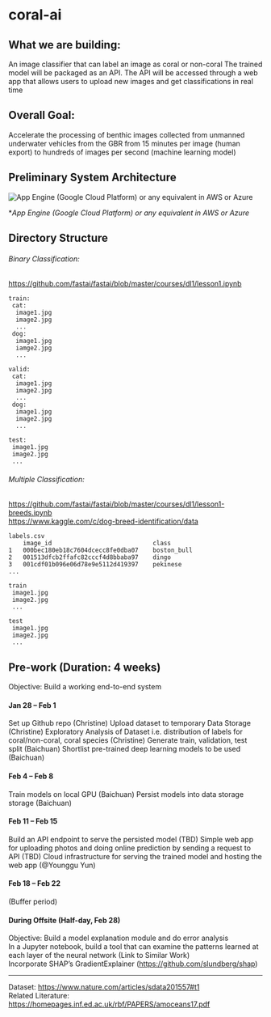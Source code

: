 # coral-ai

## What we are building:
An image classifier that can label an image as coral or non-coral
The trained model will be packaged as an API.
The API will be accessed through a web app that allows users to upload new images and get classifications in real time
 
## Overall Goal:
Accelerate the processing of benthic images collected from unmanned underwater vehicles from the GBR  from 15 minutes per image (human export) to hundreds of images per second (machine learning model)
 
## Preliminary System Architecture
![App Engine (Google Cloud Platform) or any equivalent in AWS or Azure](image/architecture.png)

**App Engine (Google Cloud Platform) or any equivalent in AWS or Azure*

## Directory Structure
###### Binary Classification:   
https://github.com/fastai/fastai/blob/master/courses/dl1/lesson1.ipynb
```
train:
 cat:
  image1.jpg
  image2.jpg
  ...
 dog:
  image1.jpg
  iamge2.jpg
  ...
  
valid:
 cat:
  image1.jpg
  image2.jpg
  ...
 dog:
  image1.jpg
  image2.jpg
  ...

test:
 image1.jpg
 image2.jpg
 ...
```
###### Multiple Classification:  
https://github.com/fastai/fastai/blob/master/courses/dl1/lesson1-breeds.ipynb   
https://www.kaggle.com/c/dog-breed-identification/data    
```
labels.csv
    image_id                            class
1   000bec180eb18c7604dcecc8fe0dba07	boston_bull
2   001513dfcb2ffafc82cccf4d8bbaba97	dingo
3   001cdf01b096e06d78e9e5112d419397	pekinese
...

train
 image1.jpg
 image2.jpg
 ...
 
test
 image1.jpg
 image2.jpg
 ...
``` 


Pre-work (Duration: 4 weeks)
----------------------------------------
Objective: Build a working end-to-end system
 
#### Jan 28 – Feb 1
Set up Github repo (Christine)
Upload dataset to temporary Data Storage (Christine)
Exploratory Analysis of Dataset i.e. distribution of labels for coral/non-coral, coral species (Christine)
Generate train, validation, test split (Baichuan)
Shortlist pre-trained deep learning models to be used (Baichuan)
 
#### Feb 4 – Feb 8
Train models on local GPU (Baichuan)
Persist models into data storage storage (Baichuan)
 
#### Feb 11 – Feb 15
Build an API endpoint to serve the persisted model (TBD)
Simple web app for uploading photos and doing online prediction by sending a request to API (TBD)
Cloud infrastructure for serving the trained model and hosting the web app (@Younggu Yun)
 
#### Feb 18 – Feb 22
(Buffer period)
 
#### During Offsite (Half-day, Feb 28)
Objective: Build a model explanation module and do error analysis  
In a Jupyter notebook, build a tool that can examine the patterns learned at each layer of the neural network (Link to Similar Work)   
Incorporate SHAP’s GradientExplainer (https://github.com/slundberg/shap)


---
Dataset: https://www.nature.com/articles/sdata201557#t1  
Related Literature: https://homepages.inf.ed.ac.uk/rbf/PAPERS/amoceans17.pdf